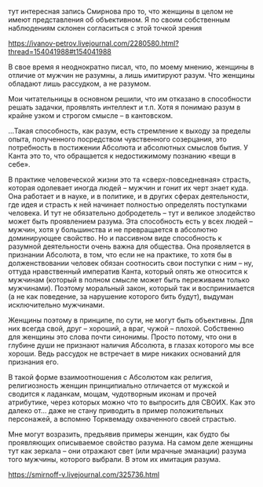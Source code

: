 тут интересная запись Смирнова про то, что женщины в целом не имеют представления об объективном. Я по своим собственным наблюдениям склонен согласиться с этой точкой зрения

https://ivanov-petrov.livejournal.com/2280580.html?thread=154041988#t154041988

В свое время я неоднократно писал, что, по моему мнению, женщины в отличие от мужчин не разумны, а лишь имитируют разум. Что женщины обладают лишь рассудком, а не разумом.

Мои читательницы в основном решили, что им отказано в способности решать задачки, проявлять интеллект и т.п. Хотя я понимаю разум в крайне узком и строгом смысле – в кантовском.

...Такая способность, как разум, есть стремление к выходу за пределы опыта, полученного посредством чувственного созерцания, это потребность в постижении Абсолюта и абсолютных смыслов бытия. У Канта это то, что обращается к недостижимому познанию «вещи в себе».

В практике человеческой жизни это та «сверх-повседневная» страсть, которая одолевает иногда людей – мужчин и гонит их черт знает куда. Она работает и в науке, и в политике, и в других сферах деятельности, где идея и страсть к ней начинает полностью определять поступками человека. И тут не обязательно добродетель – тут и великое злодейство может быть проявлением разума. Эта способность есть у всех людей – мужчин, хотя у большинства и не превращается в абсолютно доминирующее свойство. Но и пассивном виде способность к разумной деятельности очень важна для общества. Она проявляется в признании Абсолюта, в том, что если не на практике, то хотя бы в долженствовании человек обязан соотносить свои поступки с ним – ну, оттуда нравственный императив Канта, который опять же относится к мужчинам (который в полном смысле может быть переживаем только мужчинами). Поэтому моральный закон, который так и воспринимается (а не как поведение, за нарушение которого бить будут), выдуман исключительно мужчинами.

Женщины поэтому в принципе, по сути, не могут быть объективны. Для них всегда свой, друг – хороший, а враг, чужой – плохой. Собственно для женщины это слова почти синонимы. Просто потому, что они в глубине души не признают наличия Абсолюта, в глазах которого мы все хороши. Ведь рассудок не встречает в мире никаких оснований для признания его.

В такой форме взаимоотношения с Абсолютом как религия, религиозность женщин принципиально отличается от мужской и сводится к ладанкам, мощам, чудотворным иконам и прочей атрибутике, через которых можно что то выпросить для СВОИХ. Как это далеко от… даже не стану приводить в пример положительных персонажей, а вспомню Торквемаду охваченного своей страстью.

Мне могут возразить, предъявив примеры женщин, как будто бы проявляющих описываемое свойство разума. На самом деле женщины тут как зеркала – они отражают свет (или мрачные эманации) разума того мужчины, которого выбрали. В этом их имитация разума.

https://smirnoff-v.livejournal.com/325736.html